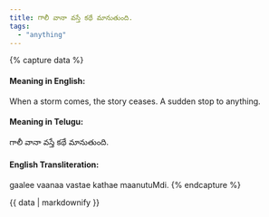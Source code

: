 ```yaml
---
title: గాలీ వానా వస్తే కథే మానుతుంది.
tags:
  - "anything"
---
```


{% capture data %}
#### Meaning in English:
When a storm comes, the story ceases.
A sudden stop to anything.

#### Meaning in Telugu:
గాలీ వానా వస్తే కథే మానుతుంది.

#### English Transliteration:
gaalee vaanaa vastae kathae maanutuMdi.
{% endcapture %}

<div class="notice">{{ data | markdownify }}</div>

